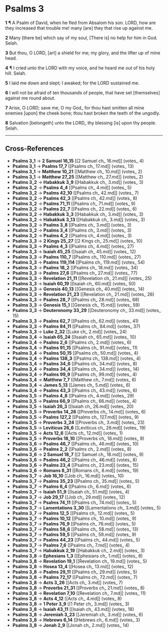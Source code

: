 # Psalms 3

**1** ¶ A Psalm of David, when he fled from Absalom his son. LORD, how are they increased that trouble me! many [are] they that rise up against me.

**2** Many [there be] which say of my soul, [There is] no help for him in God. Selah.

**3** But thou, O LORD, [art] a shield for me; my glory, and the lifter up of mine head.

**4** ¶ I cried unto the LORD with my voice, and he heard me out of his holy hill. Selah.

**5** I laid me down and slept; I awaked; for the LORD sustained me.

**6** I will not be afraid of ten thousands of people, that have set [themselves] against me round about.

**7** Arise, O LORD; save me, O my God_ for thou hast smitten all mine enemies [upon] the cheek bone; thou hast broken the teeth of the ungodly.

**8** Salvation [belongeth] unto the LORD_ thy blessing [is] upon thy people. Selah.

---

## Cross-References

- **Psalms 3_1** → **2 Samuel 16_15** [[2 Samuel ch_ 16.md]] (votes_ 4)
- **Psalms 3_1** → **Psalms 17_7** [[Psalms ch_ 17.md]] (votes_ 13)
- **Psalms 3_1** → **Matthew 10_21** [[Matthew ch_ 10.md]] (votes_ 2)
- **Psalms 3_1** → **Matthew 27_25** [[Matthew ch_ 27.md]] (votes_ 2)
- **Psalms 3_2** → **Habakkuk 3_9** [[Habakkuk ch_ 3.md]] (votes_ 3)
- **Psalms 3_2** → **Psalms 4_4** [[Psalms ch_ 4.md]] (votes_ 5)
- **Psalms 3_2** → **Psalms 42_10** [[Psalms ch_ 42.md]] (votes_ 7)
- **Psalms 3_2** → **Psalms 42_3** [[Psalms ch_ 42.md]] (votes_ 8)
- **Psalms 3_2** → **Psalms 71_11** [[Psalms ch_ 71.md]] (votes_ 9)
- **Psalms 3_2** → **Psalms 22_7** [[Psalms ch_ 22.md]] (votes_ 6)
- **Psalms 3_2** → **Habakkuk 3_3** [[Habakkuk ch_ 3.md]] (votes_ 3)
- **Psalms 3_2** → **Habakkuk 3_13** [[Habakkuk ch_ 3.md]] (votes_ 3)
- **Psalms 3_2** → **Psalms 3_8** [[Psalms ch_ 3.md]] (votes_ 3)
- **Psalms 3_2** → **Psalms 3_4** [[Psalms ch_ 3.md]] (votes_ 3)
- **Psalms 3_2** → **Psalms 4_2** [[Psalms ch_ 4.md]] (votes_ 3)
- **Psalms 3_3** → **2 Kings 25_27** [[2 Kings ch_ 25.md]] (votes_ 10)
- **Psalms 3_3** → **Psalms 4_3** [[Psalms ch_ 4.md]] (votes_ 27)
- **Psalms 3_3** → **Isaiah 45_25** [[Isaiah ch_ 45.md]] (votes_ 12)
- **Psalms 3_3** → **Psalms 110_7** [[Psalms ch_ 110.md]] (votes_ 27)
- **Psalms 3_3** → **Psalms 119_114** [[Psalms ch_ 119.md]] (votes_ 54)
- **Psalms 3_3** → **Psalms 18_2** [[Psalms ch_ 18.md]] (votes_ 34)
- **Psalms 3_3** → **Psalms 27_6** [[Psalms ch_ 27.md]] (votes_ 77)
- **Psalms 3_3** → **Revelation 21_11** [[Revelation ch_ 21.md]] (votes_ 25)
- **Psalms 3_3** → **Isaiah 60_19** [[Isaiah ch_ 60.md]] (votes_ 50)
- **Psalms 3_3** → **Genesis 40_13** [[Genesis ch_ 40.md]] (votes_ 14)
- **Psalms 3_3** → **Revelation 21_23** [[Revelation ch_ 21.md]] (votes_ 26)
- **Psalms 3_3** → **Psalms 28_7** [[Psalms ch_ 28.md]] (votes_ 68)
- **Psalms 3_3** → **Genesis 15_1** [[Genesis ch_ 15.md]] (votes_ 59)
- **Psalms 3_3** → **Deuteronomy 33_29** [[Deuteronomy ch_ 33.md]] (votes_ 15)
- **Psalms 3_3** → **Psalms 62_7** [[Psalms ch_ 62.md]] (votes_ 41)
- **Psalms 3_3** → **Psalms 84_11** [[Psalms ch_ 84.md]] (votes_ 37)
- **Psalms 3_3** → **Luke 2_32** [[Luke ch_ 2.md]] (votes_ 24)
- **Psalms 3_4** → **Isaiah 65_24** [[Isaiah ch_ 65.md]] (votes_ 10)
- **Psalms 3_4** → **Psalms 2_6** [[Psalms ch_ 2.md]] (votes_ 6)
- **Psalms 3_4** → **Psalms 91_15** [[Psalms ch_ 91.md]] (votes_ 11)
- **Psalms 3_4** → **Psalms 50_15** [[Psalms ch_ 50.md]] (votes_ 4)
- **Psalms 3_4** → **Psalms 138_3** [[Psalms ch_ 138.md]] (votes_ 4)
- **Psalms 3_4** → **Psalms 34_6** [[Psalms ch_ 34.md]] (votes_ 8)
- **Psalms 3_4** → **Psalms 34_4** [[Psalms ch_ 34.md]] (votes_ 14)
- **Psalms 3_4** → **Psalms 99_9** [[Psalms ch_ 99.md]] (votes_ 4)
- **Psalms 3_4** → **Matthew 7_7** [[Matthew ch_ 7.md]] (votes_ 6)
- **Psalms 3_4** → **James 5_13** [[James ch_ 5.md]] (votes_ 6)
- **Psalms 3_4** → **Psalms 43_3** [[Psalms ch_ 43.md]] (votes_ 6)
- **Psalms 3_5** → **Psalms 4_8** [[Psalms ch_ 4.md]] (votes_ 29)
- **Psalms 3_5** → **Psalms 66_9** [[Psalms ch_ 66.md]] (votes_ 4)
- **Psalms 3_5** → **Isaiah 26_3** [[Isaiah ch_ 26.md]] (votes_ 20)
- **Psalms 3_5** → **Proverbs 14_26** [[Proverbs ch_ 14.md]] (votes_ 6)
- **Psalms 3_5** → **Psalms 127_2** [[Psalms ch_ 127.md]] (votes_ 9)
- **Psalms 3_5** → **Proverbs 3_24** [[Proverbs ch_ 3.md]] (votes_ 23)
- **Psalms 3_5** → **Leviticus 26_6** [[Leviticus ch_ 26.md]] (votes_ 19)
- **Psalms 3_5** → **Acts 12_6** [[Acts ch_ 12.md]] (votes_ 1)
- **Psalms 3_5** → **Proverbs 18_10** [[Proverbs ch_ 18.md]] (votes_ 9)
- **Psalms 3_6** → **Psalms 46_7** [[Psalms ch_ 46.md]] (votes_ 10)
- **Psalms 3_6** → **Psalms 2_2** [[Psalms ch_ 2.md]] (votes_ 8)
- **Psalms 3_6** → **2 Samuel 18_7** [[2 Samuel ch_ 18.md]] (votes_ 9)
- **Psalms 3_6** → **Psalms 46_2** [[Psalms ch_ 46.md]] (votes_ 8)
- **Psalms 3_6** → **Psalms 23_4** [[Psalms ch_ 23.md]] (votes_ 15)
- **Psalms 3_6** → **Romans 8_31** [[Romans ch_ 8.md]] (votes_ 19)
- **Psalms 3_7** → **Job 16_10** [[Job ch_ 16.md]] (votes_ 10)
- **Psalms 3_7** → **Psalms 35_23** [[Psalms ch_ 35.md]] (votes_ 5)
- **Psalms 3_7** → **Psalms 6_4** [[Psalms ch_ 6.md]] (votes_ 6)
- **Psalms 3_7** → **Isaiah 51_9** [[Isaiah ch_ 51.md]] (votes_ 4)
- **Psalms 3_7** → **Job 29_17** [[Job ch_ 29.md]] (votes_ 12)
- **Psalms 3_7** → **Psalms 74_11** [[Psalms ch_ 74.md]] (votes_ 5)
- **Psalms 3_7** → **Lamentations 3_30** [[Lamentations ch_ 3.md]] (votes_ 5)
- **Psalms 3_7** → **Psalms 12_5** [[Psalms ch_ 12.md]] (votes_ 5)
- **Psalms 3_7** → **Psalms 10_12** [[Psalms ch_ 10.md]] (votes_ 9)
- **Psalms 3_7** → **Psalms 76_9** [[Psalms ch_ 76.md]] (votes_ 5)
- **Psalms 3_7** → **Psalms 58_6** [[Psalms ch_ 58.md]] (votes_ 13)
- **Psalms 3_7** → **Psalms 59_5** [[Psalms ch_ 59.md]] (votes_ 9)
- **Psalms 3_7** → **Psalms 44_23** [[Psalms ch_ 44.md]] (votes_ 5)
- **Psalms 3_7** → **Psalms 7_6** [[Psalms ch_ 7.md]] (votes_ 4)
- **Psalms 3_7** → **Habakkuk 2_19** [[Habakkuk ch_ 2.md]] (votes_ 3)
- **Psalms 3_8** → **Ephesians 1_3** [[Ephesians ch_ 1.md]] (votes_ 8)
- **Psalms 3_8** → **Revelation 19_1** [[Revelation ch_ 19.md]] (votes_ 5)
- **Psalms 3_8** → **Hosea 13_4** [[Hosea ch_ 13.md]] (votes_ 12)
- **Psalms 3_8** → **Psalms 29_11** [[Psalms ch_ 29.md]] (votes_ 5)
- **Psalms 3_8** → **Psalms 72_17** [[Psalms ch_ 72.md]] (votes_ 7)
- **Psalms 3_8** → **Acts 3_26** [[Acts ch_ 3.md]] (votes_ 7)
- **Psalms 3_8** → **Proverbs 21_31** [[Proverbs ch_ 21.md]] (votes_ 8)
- **Psalms 3_8** → **Revelation 7_10** [[Revelation ch_ 7.md]] (votes_ 11)
- **Psalms 3_8** → **Acts 4_12** [[Acts ch_ 4.md]] (votes_ 8)
- **Psalms 3_8** → **1 Peter 3_9** [[1 Peter ch_ 3.md]] (votes_ 3)
- **Psalms 3_8** → **Isaiah 43_11** [[Isaiah ch_ 43.md]] (votes_ 18)
- **Psalms 3_8** → **Jeremiah 3_23** [[Jeremiah ch_ 3.md]] (votes_ 6)
- **Psalms 3_8** → **Hebrews 6_14** [[Hebrews ch_ 6.md]] (votes_ 3)
- **Psalms 3_8** → **Jonah 2_9** [[Jonah ch_ 2.md]] (votes_ 14)
